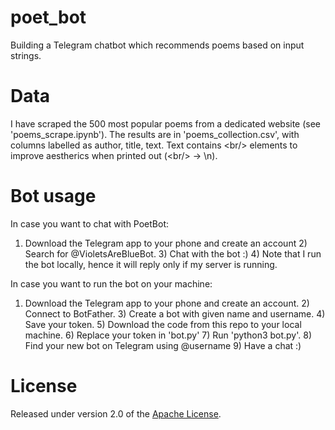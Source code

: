 # poet_bot

Building a Telegram chatbot which recommends poems based on input strings.

# Data

I have scraped the 500 most popular poems from a dedicated website (see 'poems_scrape.ipynb'). The results are in 'poems_collection.csv', with columns labelled as author, title, text. Text contains <br\/> elements to improve aestherics when printed out (<br\/> -> \n).

# Bot usage

In case you want to chat with PoetBot:
1) Download the Telegram app to your phone and create an account 2) Search for @VioletsAreBlueBot. 3) Chat with the bot :) 4) Note that I run the bot locally, hence it will reply only if my server is running.

In case you want to run the bot on your machine:
1) Download the Telegram app to your phone and create an account. 2) Connect to BotFather. 3) Create a bot with given name and username. 4) Save your token. 5) Download the code from this repo to your local machine. 6) Replace your token in 'bot.py' 7) Run 'python3 bot.py'. 8) Find your new bot on Telegram using @username 9) Have a chat :) 

# License
Released under version 2.0 of the [Apache License].

[Apache license]: http://www.apache.org/licenses/LICENSE-2.0
